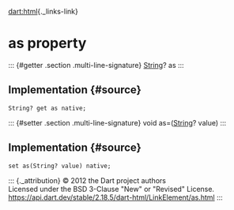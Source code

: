 [dart:html](../../dart-html/dart-html-library){._links-link}

as property
===========

::: {#getter .section .multi-line-signature}
[String](../../dart-core/string-class)? as
:::

Implementation {#source}
--------------

``` {.language-dart data-language="dart"}
String? get as native;
```

::: {#setter .section .multi-line-signature}
void as=([String](../../dart-core/string-class)? value)
:::

Implementation {#source}
--------------

``` {.language-dart data-language="dart"}
set as(String? value) native;
```

::: {._attribution}
© 2012 the Dart project authors\
Licensed under the BSD 3-Clause \"New\" or \"Revised\" License.\
<https://api.dart.dev/stable/2.18.5/dart-html/LinkElement/as.html>
:::
